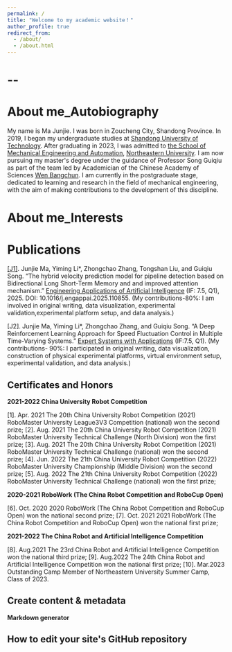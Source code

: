 ```yaml
---
permalink: /
title: "Welcome to my academic website！"
author_profile: true
redirect_from: 
  - /about/
  - /about.html
---
```

--
=====

About me_Autobiography
======

  My name is Ma Junjie. I was born in Zoucheng City, Shandong Province. In 2019, I began my undergraduate studies at [Shandong University of Technology](https://www.sdut.edu.cn/). After graduating in 2023, I was admitted to [the School of Mechanical Engineering and Automation](http://www.me.neu.edu.cn/), [Northeastern University](https://www.neu.edu.cn/). I am now pursuing my master's degree under the guidance of Professor Song Guiqiu as part of the team led by Academician of the Chinese Academy of Sciences [Wen Bangchun](https://baike.baidu.com/item/%E9%97%BB%E9%82%A6%E6%A4%BF/3820254). I am currently in the postgraduate stage, dedicated to learning and research in the field of mechanical engineering, with the aim of making contributions to the development of this discipline.

About me_Interests
======


Publications
======
[[J1]](https://doi.org/10.1016/j.engappai.2025.110855). Junjie Ma, Yiming Li*, Zhongchao Zhang, Tongshan Liu, and Guiqiu Song. “The hybrid velocity prediction model for pipeline detection based on Bidirectional Long Short-Term Memory and and improved attention mechanism.” [Engineering Applications of Artificial Intelligence](https://www.sciencedirect.com/journal/engineering-applications-of-artificial-intelligence) (IF: 7.5, Q1), 2025. DOI: 10.1016/j.engappai.2025.110855.
    (My contributions-80%: I am involved in original writing, data visualization, experimental validation,experimental platform setup, and data analysis.)
    
[J2]. Junjie Ma, Yiming Li*, Zhongchao Zhang, and Guiqiu Song. “A Deep Reinforcement Learning Approach for Speed Fluctuation Control in Multiple Time-Varying Systems.” [Expert Systems with Applications](https://www.sciencedirect.com/journal/expert-systems-with-applications) (IF:7.5, Q1).
    (My contributions- 90%: I participated in original writing, data visualization, construction of physical experimental platforms, virtual environment setup, experimental validation, and data analysis.)
    
Certificates and Honors
------

**2021-2022 China University Robot Competition**

 [1]. Apr. 2021 The 20th China University Robot Competition (2021) RoboMaster University League3V3 Competition (national) won the second prize;
 [2]. Aug. 2021 The 20th China University Robot Competition (2021) RoboMaster University Technical Challenge (North Division) won the first prize;
 [3]. Aug. 2021 The 20th China University Robot Competition (2021) RoboMaster University Technical Challenge (national) won the second prize;
 [4]. Jun. 2022 The 21th China University Robot Competition (2022) RoboMaster University Championship (Middle Division) won the second prize;
 [5]. Aug. 2022 The 21th China University Robot Competition (2022) RoboMaster University Technical Challenge (national) won the first prize;

**2020-2021 RoboWork (The China Robot Competition and RoboCup Open)**

 [6]. Oct. 2020 2020 RoboWork (The China Robot Competition and RoboCup Open) won the national second prize;
 [7]. Oct. 2021 2021 RoboWork (The China Robot Competition and RoboCup Open) won the national first prize;

**2021-2022 The China Robot and Artificial Intelligence Competition**

 [8]. Aug.2021 The 23rd China Robot and Artificial Intelligence Competition won the national third prize;
 [9]. Aug.2022 The 24th China Robot and Artificial Intelligence Competition won the national first prize;
 [10]. Mar.2023 Outstanding Camp Member of Northeastern University Summer Camp, Class of 2023.

Create content & metadata
------

**Markdown generator**



How to edit your site's GitHub repository
------


